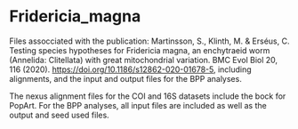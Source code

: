 # Fridericia_magna
Files assocciated with the publication: Martinsson, S., Klinth, M. & Erséus, C. Testing species hypotheses for Fridericia magna, an enchytraeid worm (Annelida: Clitellata) with great mitochondrial variation. BMC Evol Biol 20, 116 (2020). https://doi.org/10.1186/s12862-020-01678-5, including alignments, and the input and output files for the BPP analyses.

The nexus alignment files for the COI and 16S datasets include the bock for PopArt.
For the BPP analyses, all input files are included as well as the output and seed used files.
